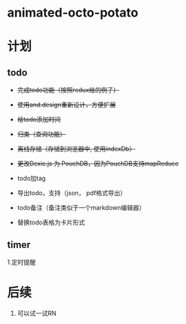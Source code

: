 # animated-octo-potato

# 计划

## todo
- ~~完成todo功能（按照redux给的例子）~~

- ~~使用and.design重新设计，方便扩展~~

- ~~给todo添加时间~~

- ~~归类（查询功能）~~

- ~~离线存储（存储到浏览器中, 使用indexDb）~~

- ~~更改Dexie.js 为 PouchDB，因为PouchDB支持mapReduce~~

- todo加tag

- 导出todo，支持（json， pdf格式导出）

- todo备注（备注类似于一个markdown编辑器）

- 替换todo表格为卡片形式

## timer

1.定时提醒

# 后续
1. 可以试一试RN
